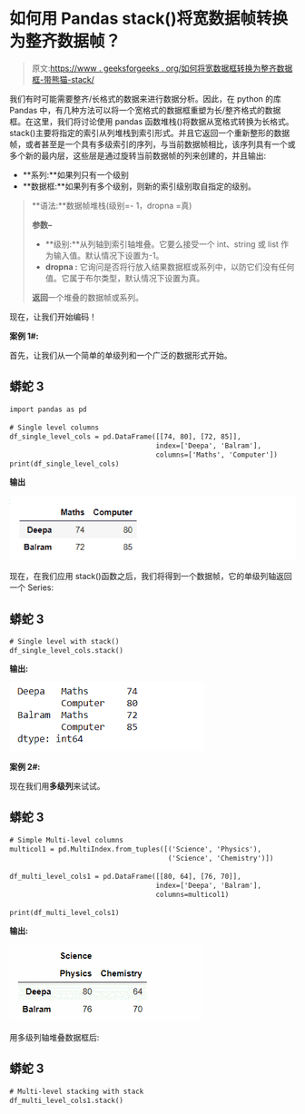 # 如何用 Pandas stack()将宽数据帧转换为整齐数据帧？

> 原文:[https://www . geeksforgeeks . org/如何将宽数据框转换为整齐数据框-带熊猫-stack/](https://www.geeksforgeeks.org/how-to-convert-wide-dataframe-to-tidy-dataframe-with-pandas-stack/)

我们有时可能需要整齐/长格式的数据来进行数据分析。因此，在 python 的库 Pandas 中，有几种方法可以将一个宽格式的数据框重塑为长/整齐格式的数据框。在这里，我们将讨论使用 pandas 函数堆栈()将数据从宽格式转换为长格式。stack()主要将指定的索引从列堆栈到索引形式。并且它返回一个重新整形的数据帧，或者甚至是一个具有多级索引的序列，与当前数据帧相比，该序列具有一个或多个新的最内层，这些层是通过旋转当前数据帧的列来创建的，并且输出:

*   **系列:**如果列只有一个级别
*   **数据框:**如果列有多个级别，则新的索引级别取自指定的级别。

> **语法:**数据帧堆栈(级别=- 1，dropna =真)
> 
> **参数–**
> 
> *   **级别:**从列轴到索引轴堆叠。它要么接受一个 int、string 或 list 作为输入值。默认情况下设置为-1。
> *   **dropna :** 它询问是否将行放入结果数据框或系列中，以防它们没有任何值。它属于布尔类型，默认情况下设置为真。
> 
> **返回**一个堆叠的数据帧或系列。

现在，让我们开始编码！

**案例 1#:**

首先，让我们从一个简单的单级列和一个广泛的数据形式开始。

## 蟒蛇 3

```
import pandas as pd

# Single level columns
df_single_level_cols = pd.DataFrame([[74, 80], [72, 85]],
                                    index=['Deepa', 'Balram'],
                                    columns=['Maths', 'Computer'])
print(df_single_level_cols)
```

**输出**

![](img/8cf02f264218f199fc55a857fe44947a.png)

现在，在我们应用 stack()函数之后，我们将得到一个数据帧，它的单级列轴返回一个 Series:

## 蟒蛇 3

```
# Single level with stack()
df_single_level_cols.stack()
```

**输出:**

![](img/d72d0a93cdcfc2a4e049fb59aa1c2d58.png)

**案例 2#:**

现在我们用**多级列**来试试。

## 蟒蛇 3

```
# Simple Multi-level columns
multicol1 = pd.MultiIndex.from_tuples([('Science', 'Physics'),
                                       ('Science', 'Chemistry')])

df_multi_level_cols1 = pd.DataFrame([[80, 64], [76, 70]],
                                    index=['Deepa', 'Balram'],
                                    columns=multicol1)

print(df_multi_level_cols1)
```

**输出:**

![](img/1057587540d241191727972b6365ac8c.png)

用多级列轴堆叠数据框后:

## 蟒蛇 3

```
# Multi-level stacking with stack
df_multi_level_cols1.stack()
```